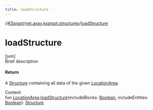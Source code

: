 ```yaml
---
title: loadStructure -
---
```

//[KSpigot](../index.md)/[net.axay.kspigot.structures](index.md)/[loadStructure](load-structure.md)



# loadStructure  
[jvm]  
Brief description  


#### Return  


A [Structure](-structure/index.md) containing all data of the given [LocationArea](../net.axay.kspigot.extensions.geometry/-location-area/index.md).

  
Content  
fun [LocationArea](../net.axay.kspigot.extensions.geometry/-location-area/index.md).[loadStructure](load-structure.md)(includeBlocks: [Boolean](https://kotlinlang.org/api/latest/jvm/stdlib/kotlin/-boolean/index.html), includeEntities: [Boolean](https://kotlinlang.org/api/latest/jvm/stdlib/kotlin/-boolean/index.html)): [Structure](-structure/index.md)  



